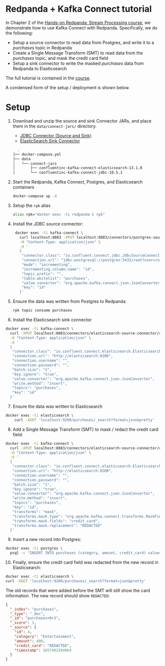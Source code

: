# Redpanda + Kafka Connect tutorial
In Chapter 2 of the [Hands-on Redpanda: Stream Processing course][course-link], we demonstrate how to use Kafka Connect with Redpanda. Specifically, we do the following:

- Setup a source connector to read data from Postgres, and write it to a _purchases_ topic in Redpanda
- Create a Single Message Transform (SMT) to read data from the _purchases_ topic, and mask the credit card field
- Setup a sink connector to write the masked _purchases_ data from Redpanda to Elasticsearch

The full tutorial is contained in the [course][course-link].

[course-link]: https://university.redpanda.com/courses/hands-on-redpanda-stream-processing

A condensed form of the setup / deployment is shown below.

# Setup

1. Download and unzip the source and sink Connector JARs, and place them in the `data/connect-jars/` directory.
    - [JDBC Connector (Source and Sink)][jdbc-source-dl]
    - [ElasticSearch Sink Connector][es-sink-dl]
    ```sh
      .
    ├── docker-compose.yml
    ├── data
    │   └── connect-jars
    │       ├── confluentinc-kafka-connect-elasticsearch-13.1.0
    │       └── confluentinc-kafka-connect-jdbc-10.5.1

    ```
2. Start the Redpanda, Kafka Connect, Postgres, and Elasticsearch containers
   ```sh
   docker-compose up -d
   ```
3. Setup the `rpk` alias
   ```sh
   alias rpk="docker exec -ti redpanda-1 rpk"
   ```
4. Install the JDBC source connector:
   ```sh
    docker exec -ti kafka-connect \
      curl localhost:8083 -XPUT localhost:8083/connectors/postgres-source-connector/config \
      -H "Content-Type: application/json" \
      -d '
      {
       "connector.class": "io.confluent.connect.jdbc.JdbcSourceConnector",
       "connection.url": "jdbc:postgresql://postgres:5432/root?user=root&password=secret",
       "mode": "incrementing",
       "incrementing.column.name": "id",
       "topic.prefix": "",
       "table.whitelist": "purchases",
       "value.converter": "org.apache.kafka.connect.json.JsonConverter",
       "key": "id"
      }'
    ```

5. Ensure the data was written from Postgres to Redpanda
    ```sh
    rpk topic consume purchases
    ```
    
6. Install the Elasticsearch sink connector
  ```sh
  docker exec -ti kafka-connect \
    curl -XPUT localhost:8083/connectors/elasticsearch-source-connector/config \
    -H "Content-Type: application/json" \
    -d '
    {
     "connector.class": "io.confluent.connect.elasticsearch.ElasticsearchSinkConnector",
     "connection.url": "http://elasticsearch:9200",
     "connection.username": "",
     "connection.password": "",
     "batch.size": "1",
     "key.ignore": "true",
     "value.converter": "org.apache.kafka.connect.json.JsonConverter",
     "write.method": "insert",
     "topics": "purchases",
     "key": "id"
    }'
  ```
  
 7. Ensure the data was written to Elasticsearch
  ```sh
  docker exec -ti elasticsearch \
      curl -XGET 'localhost:9200/purchases/_search?format=json&pretty'
  ```

8. Add a Single Message Transform (SMT) to mask / redact the credit card field:
  ```sh
  docker exec -ti kafka-connect \
    curl -XPUT localhost:8083/connectors/elasticsearch-source-connector/config \
    -H "Content-Type: application/json" \
    -d '
    {
     "connector.class": "io.confluent.connect.elasticsearch.ElasticsearchSinkConnector",
     "connection.url": "http://elasticsearch:9200",
     "connection.username": "",
     "connection.password": "",
     "batch.size": "1",
     "key.ignore": "true",
     "value.converter": "org.apache.kafka.connect.json.JsonConverter",
     "write.method": "insert",
     "topics": "purchases",
     "key": "id",
     "transforms": "mask",
     "transforms.mask.type": "org.apache.kafka.connect.transforms.MaskField$Value",
     "transforms.mask.fields": "credit_card",
     "transforms.mask.replacement": "REDACTED"
    }'
  ```
  
9. Insert a new record into Postgres:

  ```sh
  docker exec -ti postgres \
    psql -c "INSERT INTO purchases (category, amount, credit_card) values ('Entertainment', 400.00, '1111-2222-3333-4444')"
```

10. Finally, ensure the credit card field was redacted from the new record in Elasticsearch:

  ```sh
  docker exec -ti elasticsearch \
  curl -XGET 'localhost:9200/purchases/_search?format=json&pretty'
  ```
  
  The old records that were added before the SMT will still show the card information. The new record should show `REDACTED`:
  ```json
  {
    "_index": "purchases",
    "_type": "_doc",
    "_id": "purchases+0+3",
    "_score": 1,
    "_source": {
      "id": 4,
      "category": "Entertainment",
      "amount": 400,
      "credit_card": "REDACTED",
      "timestamp": 1657402394064
    }
  }
  ```


[jdbc-source-dl]: https://www.confluent.io/hub/confluentinc/kafka-connect-jdbc?_ga=2.43948069.163077205.1657245042-645359300.1645061420
[es-sink-dl]: https://www.confluent.io/hub/confluentinc/kafka-connect-elasticsearch?_ga=2.216546198.163077205.1657245042-645359300.1645061420
